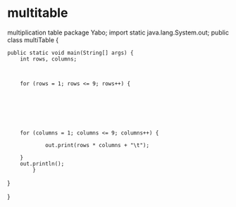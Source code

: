 # multitable
multiplication table
package Yabo;
import static java.lang.System.out;
public class multiTable {

	public static void main(String[] args) {
		int rows, columns;
		
		
			
		for (rows = 1; rows <= 9; rows++) {
			
		
			
			
			
			
		
		for (columns = 1; columns <= 9; columns++) {
			
				out.print(rows * columns + "\t");
			
		}
		out.println();
			}
		
}
	
}
